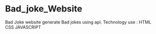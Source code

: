 # Bad_joke_Website

Bad Joke website generate Bad jokes using api.
Technology use :
HTML 
CSS
JAVASCRIPT
